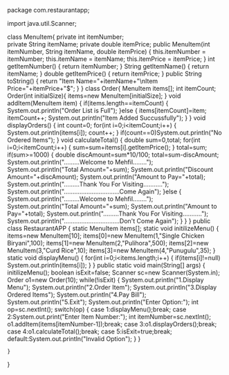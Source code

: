 package com.restaurantapp;

import java.util.Scanner;

class MenuItem{
 private int itemNumber;	
 private String itemName;
 private double itemPrice;
public MenuItem(int itemNumber, String itemName, double itemPrice) {
	this.itemNumber = itemNumber;
	this.itemName = itemName;
	this.itemPrice = itemPrice;
}
 int getItemNumber() {
	 return itemNumber;
 }
 String getItemName() {
	 return itemName;
 }
 double getItemPrice() {
	 return itemPrice;
 }
 public String toString() {
	 return "Item Name="+itemName+"\nItem Price="+itemPrice+"$";
 }
}
class Order{
	MenuItem items[];
	int itemCount;
	Order(int initialSize){
		items=new MenuItem[initialSize];
	}
	void addItem(MenuItem item) {
		if(items.length==itemCount) {
			System.out.println("Order List is Full");
		}else {
			items[itemCount]=item;
			itemCount++;
			System.out.println("Item Added Succussfully");
		}
	}
	void displayOrders() {
		int count=0;
		for(int i=0;i<itemCount;i++) {
			System.out.println(items[i]);
			count++;
		}
		if(count==0)System.out.println("No Ordered Items");
	}
	void calculateTotal() {
		double sum=0,total;
		for(int i=0;i<itemCount;i++) {
			sum=sum+items[i].getItemPrice();
		}
		total=sum;
		if(sum>=1000) {
			double discAmount=sum*10/100;
			total=sum-discAmount;
			System.out.println(".........Welcome to Mehfil........");
			System.out.println("Total Amount="+sum);
			System.out.println("Discount Amount="+discAmount);
			System.out.println("Amount to Pay="+total);
			System.out.println(".........Thank You For Visiting...........");
			System.out.println("................................Come Again");
		}else {
			System.out.println(".........Welcome to Mehfil........");
			System.out.println("Total Amount="+sum);
			System.out.println("Amount to Pay="+total);
			System.out.println(".........Thank You For Visiting...........");
			System.out.println("................................Don't Come Again");
		}
	}
}
public class RestaurantAPP {
    static MenuItem items[];
    static void initilizeMenu() {
    	items=new MenuItem[10];
    	items[0]=new MenuItem(1,"Single Chicken Biryani",100);
    	items[1]=new MenuItem(2,"Pulihora",500);
    	items[2]=new MenuItem(3,"Curd Rice",10);
    	items[3]=new MenuItem(4,"Punugulu",35);
    }
    static void displayMenu() {
      for(int i=0;i<items.length;i++) {
    	  if(items[i]!=null)
    	  System.out.println(items[i]);
      }
    }
	public static void main(String[] args) {
		initilizeMenu();
		boolean isExit=false;
		Scanner sc=new Scanner(System.in);
		Order o1=new Order(10);
		while(!isExit) {
			System.out.println("1.Display Menu");
			System.out.println("2.Order Item");
			System.out.println("3.Display Ordered Items");
			System.out.println("4.Pay Bill");
			System.out.println("5.Exit");
			System.out.println("Enter Option:");
			int op=sc.nextInt();
			switch(op) {
			case 1:displayMenu();break;
			case 2:System.out.print("Enter Item Number:");
			       int itemNumber=sc.nextInt();
			       o1.addItem(items[itemNumber-1]);break;
			case 3:o1.displayOrders();break;
			case 4:o1.calculateTotal();break;
			case 5:isExit=true;break;
			default:System.out.println("Invalid Option");
			}
		}

	}

}

